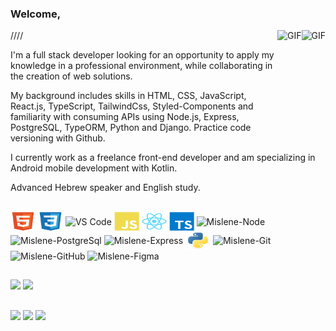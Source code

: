 ### Welcome,

//<img align="right" alt="GIF" height="160px" src="https://media.giphy.com/media/L1R1tvI9svkIWwpVYr/giphy.gif" />//
<img align="right" alt="GIF" height="160px" src="https://cdn.dribbble.com/users/2704414/screenshots/7466903/selfportrait.gif" />

I'm a full stack developer looking for an opportunity to apply my knowledge in a professional environment, while collaborating in the creation of web solutions.

My background includes skills in HTML, CSS, JavaScript, React.js, TypeScript, TailwindCss, Styled-Components and familiarity with consuming APIs using Node.js, Express, PostgreSQL, TypeORM, Python and Django.
Practice code versioning with Github.

I currently work as a freelance front-end developer and am specializing in Android mobile development with Kotlin.

Advanced Hebrew speaker and English study.
  
<div style="display: inline_block"><br>
  <img align="center" alt="Mislene-HTML" height="30" width="40" src="https://raw.githubusercontent.com/devicons/devicon/master/icons/html5/html5-original.svg">
  <img align="center" alt="Mislene-CSS" height="30" width="40" src="https://raw.githubusercontent.com/devicons/devicon/master/icons/css3/css3-original.svg">
  <img align="center" alt="VS Code" height="40" width="40" src="https://cdn.jsdelivr.net/gh/devicons/devicon/icons/vscode/vscode-original.svg">
  <img align="center" alt="Mislene-Js" height="30" width="40" src="https://raw.githubusercontent.com/devicons/devicon/master/icons/javascript/javascript-plain.svg">
  <img align="center" alt="Mislene-React" height="30" width="40" src="https://raw.githubusercontent.com/devicons/devicon/master/icons/react/react-original.svg">
  <img align="center" alt="Mislene-Ts" height="30" width="40" src="https://raw.githubusercontent.com/devicons/devicon/master/icons/typescript/typescript-plain.svg">
  <img align="center" alt="Mislene-Node" height="30" width="40" src="https://cdn.jsdelivr.net/gh/devicons/devicon/icons/nodejs/nodejs-original.svg">
  <img align="center" alt="Mislene-PostgreSql" height="30" width="40" src="https://cdn.jsdelivr.net/gh/devicons/devicon/icons/postgresql/postgresql-original.svg">
  <img align="center" alt="Mislene-Express" height="40" width="40" src="https://cdn.jsdelivr.net/gh/devicons/devicon/icons/express/express-original-wordmark.svg">
  <img align="center" alt="Mislene-Python" height="30" width="40" src="https://raw.githubusercontent.com/devicons/devicon/master/icons/python/python-original.svg">
  <img align="center" alt="Mislene-Git" height="40" width="40" src="https://cdn.jsdelivr.net/gh/devicons/devicon/icons/git/git-original.svg">
  <img align="center" alt="Mislene-GitHub" height="40" width="40" src="https://cdn.jsdelivr.net/gh/devicons/devicon/icons/github/github-original.svg">
  <img align="center" alt="Mislene-Figma" height="40" width="40" src="https://cdn.jsdelivr.net/gh/devicons/devicon/icons/figma/figma-original.svg">
</div>

 ##
 
<div>
  <img height="150em" src="https://github-readme-stats.vercel.app/api?username=misleneSantana&show_icons=true&theme=gruvbox&include_all_commits=true&count_private=true"/>
  <img height="150em" src="https://github-readme-stats.vercel.app/api/top-langs/?username=misleneSantana&layout=compact&langs_count=16&theme=gruvbox"/>
</div>

  ##


  
<div> 
<!--  <a href="https://discord.gg/wagxzStdcR" target="_blank"><img src="https://img.shields.io/badge/Discord-7289DA?style=for-the-badge&logo=discord&logoColor=white" target="_blank"></a>  -->
  <a href="https://www.linkedin.com/in/mislenedesantana/" target="_blank"><img src="https://img.shields.io/badge/-LinkedIn-%230077B5?style=for-the-badge&logo=linkedin&logoColor=white" target="_blank"></a> 
  <a href = "mailto:contact.mislene@gmail.com"><img src="https://img.shields.io/badge/-Gmail-%23333?style=for-the-badge&logo=gmail&logoColor=white" target="_blank"></a>
  <a href="https://instagram.com/mis_pelomundo" target="_blank"><img src="https://img.shields.io/badge/-Instagram-%23E4405F?style=for-the-badge&logo=instagram&logoColor=white" target="_blank"></a>
</div>
